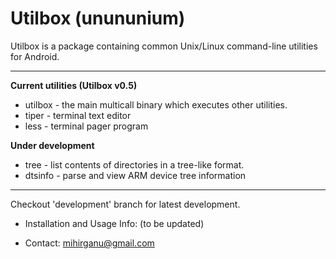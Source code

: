 Utilbox (unununium)
====================

Utilbox is a package containing common Unix/Linux command-line utilities for Android.

--------------------------------------------------------------------------------------

**Current utilities (Utilbox v0.5)**

- utilbox - the main multicall binary which executes other utilities.
- tiper - terminal text editor
- less - terminal pager program


**Under development**

- tree - list contents of directories in a tree-like format.
- dtsinfo - parse and view ARM device tree information


-------------------------------------------------------------------------------------

Checkout 'development' branch for latest development.

- Installation and Usage Info: (to be updated)

- Contact: mihirganu@gmail.com

